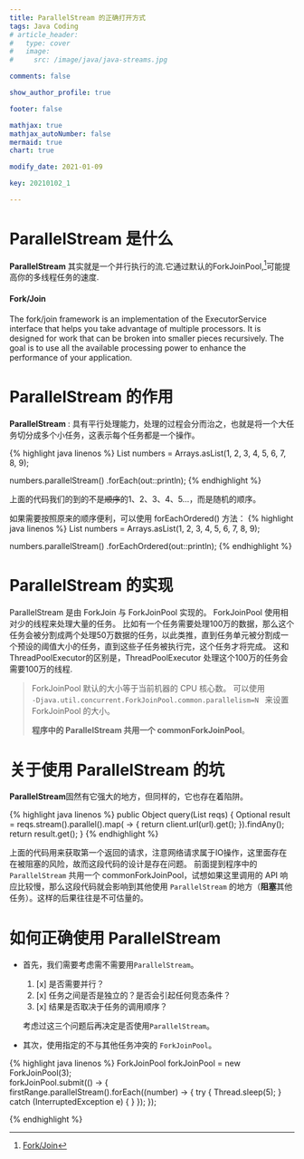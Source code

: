 ```yaml
---
title: ParallelStream 的正确打开方式
tags: Java Coding 
# article_header:
#   type: cover
#   image:
#     src: /image/java/java-streams.jpg

comments: false

show_author_profile: true

footer: false

mathjax: true
mathjax_autoNumber: false
mermaid: true
chart: true

modify_date: 2021-01-09

key: 20210102_1

---
```



# ParallelStream 是什么

**ParallelStream** 其实就是一个并行执行的流.它通过默认的ForkJoinPool,[^1]可能提高你的多线程任务的速度.

<!--more-->
<!-- more -->

<div class="card">
  <div class="card__content">
    <div class="card__header">
      <h4>Fork/Join</h4>
    </div>
    <p>The fork/join framework is an implementation of the ExecutorService interface that helps you take advantage of multiple processors. It is designed for work that can be broken into smaller pieces recursively. The goal is to use all the available processing power to enhance the performance of your application.</p>
  </div>
</div>


# ParallelStream 的作用

**ParallelStream** 
: 具有平行处理能力，处理的过程会分而治之，也就是将一个大任务切分成多个小任务，这表示每个任务都是一个操作。


{% highlight java linenos %}
List<Integer> numbers = Arrays.asList(1, 2, 3, 4, 5, 6, 7, 8, 9);

numbers.parallelStream()
       .forEach(out::println); 
{% endhighlight %}

上面的代码我们的到的不是~~顺序~~的1、2、3、4、5…，而是随机的顺序。

如果需要按照原来的顺序便利，可以使用 forEachOrdered() 方法：
{% highlight java linenos %}
List<Integer> numbers = Arrays.asList(1, 2, 3, 4, 5, 6, 7, 8, 9);

numbers.parallelStream()
       .forEachOrdered(out::println);
{% endhighlight %}

# ParallelStream 的实现
 
ParallelStream 是由 ForkJoin 与 ForkJoinPool 实现的。
ForkJoinPool 使用相对少的线程来处理大量的任务。
比如有一个任务需要处理100万的数据，那么这个任务会被分割成两个处理50万数据的任务，以此类推，直到任务单元被分割成一个预设的阈值大小的任务，直到这些子任务被执行完，这个任务才将完成。
这和ThreadPoolExecutor的区别是，ThreadPoolExecutor 处理这个100万的任务会需要100万的线程.

>ForkJoinPool 默认的大小等于当前机器的 CPU 核心数。
>可以使用 <br>
> ```-Djava.util.concurrent.ForkJoinPool.common.parallelism=N ``` 
>来设置 ForkJoinPool 的大小。
>
>**程序中的 ParallelStream 共用一个 commonForkJoinPool**。


# 关于使用 ParallelStream 的坑

**ParallelStream**固然有它强大的地方，但同样的，它也存在着陷阱。

{% highlight java linenos %}
 public Object query(List<Request> reqs) {
     Optional<String> result = reqs.stream().parallel().map( -> {
        return client.url(url).get();
      }).findAny();
      return result.get();
}
{% endhighlight %}

上面的代码用来获取第一个返回的请求，注意网络请求属于IO操作，这里面存在在被阻塞的风险，故而这段代码的设计是存在问题。
前面提到程序中的 ```ParallelStream``` 共用一个 commonForkJoinPool，试想如果这里调用的 API 响应比较慢，那么这段代码就会影响到其他使用 ```ParallelStream``` 的地方（**阻塞**其他任务）。这样的后果往往是不可估量的。

# 如何正确使用 ParallelStream

- 首先，我们需要考虑需不需要用```ParallelStream```。


    1. [x] 是否需要并行？  
    2. [x] 任务之间是否是独立的？是否会引起任何竞态条件？  
    3. [x] 结果是否取决于任务的调用顺序？ 


    考虑过这三个问题后再决定是否使用```ParallelStream```。


- 其次，使用指定的不与其他任务冲突的 ```ForkJoinPool```。

{% highlight java linenos %}
ForkJoinPool forkJoinPool = new ForkJoinPool(3);  
forkJoinPool.submit(() -> {  
    firstRange.parallelStream().forEach((number) -> {
        try {
            Thread.sleep(5);
        } catch (InterruptedException e) { }
    });
});

{% endhighlight %}




[^1]: [Fork/Join](https://docs.oracle.com/javase/tutorial/essential/concurrency/forkjoin.html)

